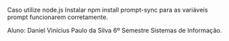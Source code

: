 Caso utilize node.js
Instalar npm install prompt-sync para as variáveis prompt funcionarem corretamente.

Aluno: Daniel Vinícius Paulo da Silva
6º Semestre Sistemas de Informação.
